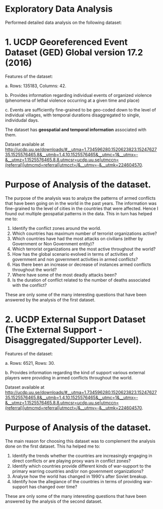 # Exploratory Data Analysis
Performed detailed data analysis on the following dataset:

# 1. UCDP Georeferenced Event Dataset (GED) Global version 17.2 (2016)

  Features of the dataset:
  
a. Rows: 135183, Columns: 42.

b. Provides information regarding individual events of organized violence (phenomena of lethal violence occurring at a given time and place)

c. Events are sufficiently fine-grained to be geo-coded down to the level of individual villages, with temporal durations disaggregated to single, individudal days. 


The dataset has **geospatial and temporal information** associated with them.

Dataset available at http://ucdp.uu.se/downloads/#__utma=1.734596280.1520623823.1524762735.1525576465.8&__utmb=1.4.10.1525576465&__utmc=1&__utmx=-&__utmz=1.1525576465.8.8.utmcsr=ucdp.uu.se|utmccn=(referral)|utmcmd=referral|utmcct=/&__utmv=-&__utmk=224604570.

# Purpose of Analysis of the dataset.
The purpose of the analysis was to analyze the patterns of armed conflicts that have been going on in the world in the past years. The information was fine-grained to the level of cities in the countries that were affected. Hence I found out multiple geospatial patterns in the data. This in turn has helped me to:

1. Identify the conflict zones around the world.
2. Which countries has maximum number of terrorist organizations active?
3. Which countries have had the most attacks on civilians (either by Government or Non Government entity)?
4. Which terrorist organizations are the most active throughout the world?
5. How has the global scenario evolved in terms of activities of government and non government activities in armed conflicts?
6. Has there been an increase or decrease of instances armed conflicts throughout the world?
7. Where have some of the most deadly attacks been?
8. Is the duration of conflict related to the number of deaths associated with the conflict?

These are only some of the many interesting questions that have been answered by the analysis of the first dataset.


# 2. UCDP External Support Dataset (The External Support - Disaggregated/Supporter Level).

Features of the dataset:

a. Rows: 6521, Rows: 30.

b. Provides information regarding the kind of support various external players were providing in armed conflicts throughout the world.

Dataset available at http://ucdp.uu.se/downloads/#__utma=1.734596280.1520623823.1524762735.1525576465.8&__utmb=1.4.10.1525576465&__utmc=1&__utmx=-&__utmz=1.1525576465.8.8.utmcsr=ucdp.uu.se|utmccn=(referral)|utmcmd=referral|utmcct=/&__utmv=-&__utmk=224604570.

# Purpose of Analysis of the dataset.

The main reason for choosing this dataset was to complement the analysis done on the first dataset. This ha helped me to:

1. Identify the trends whether the countries are increasingly engaging in direct conflicts or are playing proxy wars in conflict zones?
2. Identify which countries provide different kinds of war-support to the primary warring countries and/or non government organizations?
3. Analyse how the world has changed in 1990's after Soviet breakup.
4. Identify how the allegiance of the countries in terms of providing war-support has changed over time?

These are only some of the many interesting questions that have been answered by the analysis of the second dataset.









